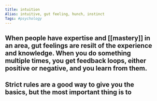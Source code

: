 ```yaml
---
title: intuition
Alias: intuitive, gut feeling, hunch, instinct
Tags: #psychology
---
```


## When people have expertise and [[mastery]] in an area, gut feelings are resilt of the experience and knowledge. When you do something multiple times, you get feedback loops, either positive or negative, and you learn from them.
## Strict rules are a good way to give you the basics, but the most important thing is to
